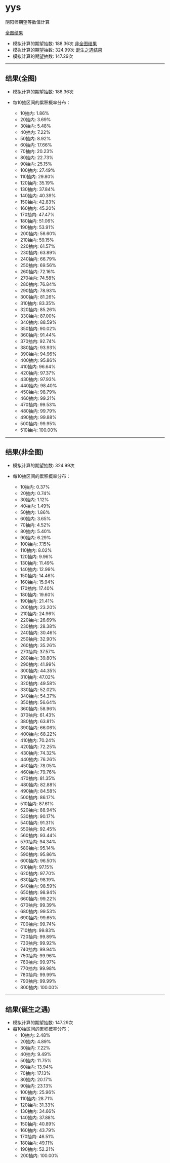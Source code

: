 # yys
阴阳师期望等数值计算<br>


[全图结果](#section1)<br>
- 模拟计算的期望抽数: 188.36次
[非全图结果](#section2)<br>
- 模拟计算的期望抽数: 324.99次
[诞生之遇结果](#section3)<br>
- 模拟计算的期望抽数: 147.29次
---

<a id="section1"></a>
## 结果(全图)

- 模拟计算的期望抽数: 188.36次


- 每10抽区间的累积概率分布：
  - 10抽内: 1.86%
  - 20抽内: 3.69%
  - 30抽内: 5.48%
  - 40抽内: 7.22%
  - 50抽内: 8.92%
  - 60抽内: 17.66%
  - 70抽内: 20.23%
  - 80抽内: 22.73%
  - 90抽内: 25.15%
  - 100抽内: 27.49%
  - 110抽内: 29.80%
  - 120抽内: 35.19%
  - 130抽内: 37.84%
  - 140抽内: 40.39%
  - 150抽内: 42.83%
  - 160抽内: 45.20%
  - 170抽内: 47.47%
  - 180抽内: 51.06%
  - 190抽内: 53.91%
  - 200抽内: 56.60%
  - 210抽内: 59.15%
  - 220抽内: 61.57%
  - 230抽内: 63.89%
  - 240抽内: 66.79%
  - 250抽内: 69.56%
  - 260抽内: 72.16%
  - 270抽内: 74.58%
  - 280抽内: 76.84%
  - 290抽内: 78.93%
  - 300抽内: 81.26%
  - 310抽内: 83.35%
  - 320抽内: 85.26%
  - 330抽内: 87.00%
  - 340抽内: 88.59%
  - 350抽内: 90.02%
  - 360抽内: 91.44%
  - 370抽内: 92.74%
  - 380抽内: 93.93%
  - 390抽内: 94.96%
  - 400抽内: 95.86%
  - 410抽内: 96.64%
  - 420抽内: 97.37%
  - 430抽内: 97.93%
  - 440抽内: 98.40%
  - 450抽内: 98.79%
  - 460抽内: 99.21%
  - 470抽内: 99.53%
  - 480抽内: 99.79%
  - 490抽内: 99.88%
  - 500抽内: 99.95%
  - 510抽内: 100.00%

---

<a id="section2"></a>
## 结果(非全图)

- 模拟计算的期望抽数: 324.99次


- 每10抽区间的累积概率分布：
  - 10抽内: 0.37%
  - 20抽内: 0.74%
  - 30抽内: 1.12%
  - 40抽内: 1.49%
  - 50抽内: 1.86%
  - 60抽内: 3.65%
  - 70抽内: 4.52%
  - 80抽内: 5.40%
  - 90抽内: 6.29%
  - 100抽内: 7.15%
  - 110抽内: 8.02%
  - 120抽内: 9.96%
  - 130抽内: 11.49%
  - 140抽内: 12.99%
  - 150抽内: 14.46%
  - 160抽内: 15.94%
  - 170抽内: 17.40%
  - 180抽内: 19.60%
  - 190抽内: 21.41%
  - 200抽内: 23.20%
  - 210抽内: 24.96%
  - 220抽内: 26.69%
  - 230抽内: 28.38%
  - 240抽内: 30.46%
  - 250抽内: 32.90%
  - 260抽内: 35.26%
  - 270抽内: 37.57%
  - 280抽内: 39.80%
  - 290抽内: 41.99%
  - 300抽内: 44.35%
  - 310抽内: 47.02%
  - 320抽内: 49.58%
  - 330抽内: 52.02%
  - 340抽内: 54.37%
  - 350抽内: 56.64%
  - 360抽内: 58.96%
  - 370抽内: 61.43%
  - 380抽内: 63.81%
  - 390抽内: 66.06%
  - 400抽内: 68.22%
  - 410抽内: 70.24%
  - 420抽内: 72.25%
  - 430抽内: 74.32%
  - 440抽内: 76.26%
  - 450抽内: 78.05%
  - 460抽内: 79.76%
  - 470抽内: 81.35%
  - 480抽内: 82.88%
  - 490抽内: 84.58%
  - 500抽内: 86.17%
  - 510抽内: 87.61%
  - 520抽内: 88.94%
  - 530抽内: 90.17%
  - 540抽内: 91.31%
  - 550抽内: 92.45%
  - 560抽内: 93.44%
  - 570抽内: 94.34%
  - 580抽内: 95.14%
  - 590抽内: 95.86%
  - 600抽内: 96.50%
  - 610抽内: 97.15%
  - 620抽内: 97.70%
  - 630抽内: 98.19%
  - 640抽内: 98.59%
  - 650抽内: 98.94%
  - 660抽内: 99.22%
  - 670抽内: 99.39%
  - 680抽内: 99.53%
  - 690抽内: 99.65%
  - 700抽内: 99.74%
  - 710抽内: 99.83%
  - 720抽内: 99.89%
  - 730抽内: 99.92%
  - 740抽内: 99.94%
  - 750抽内: 99.96%
  - 760抽内: 99.97%
  - 770抽内: 99.98%
  - 780抽内: 99.99%
  - 790抽内: 99.99%
  - 800抽内: 100.00%

---

<a id="section3"></a>
## 结果(诞生之遇)

- 模拟计算的期望抽数: 147.29次
- 每10抽区间的累积概率分布：
  - 10抽内: 2.48%
  - 20抽内: 4.89%
  - 30抽内: 7.22%
  - 40抽内: 9.49%
  - 50抽内: 11.75%
  - 60抽内: 13.94%
  - 70抽内: 17.13%
  - 80抽内: 20.17%
  - 90抽内: 23.13%
  - 100抽内: 25.96%
  - 110抽内: 28.71%
  - 120抽内: 31.33%
  - 130抽内: 34.66%
  - 140抽内: 37.88%
  - 150抽内: 40.89%
  - 160抽内: 43.79%
  - 170抽内: 46.51%
  - 180抽内: 49.11%
  - 190抽内: 52.21%
  - 200抽内: 100.00%
